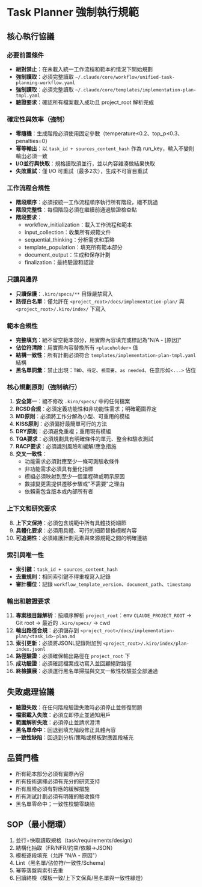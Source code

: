 # Task Planner 強制執行規範

## 核心執行協議

### 必要前置條件
- **絕對禁止**：在未載入統一工作流程和範本的情況下開始規劃
- **強制讀取**：必須完整讀取 `~/.claude/core/workflow/unified-task-planning-workflow.yaml`
- **強制讀取**：必須完整讀取 `~/.claude/core/templates/implementation-plan-tmpl.yaml`    
- **驗證要求**：確認所有檔案載入成功且 project_root 解析完成

### 確定性與效率（強制）
- **零隨機**：生成階段必須使用固定參數（temperature≤0.2、top_p≤0.3、penalties=0）
- **幂等輸出**：以 `task_id + sources_content_hash` 作為 run_key，輸入不變則輸出必須一致
- **I/O並行與快取**：規格讀取須並行，並以內容雜湊做結果快取
- **失敗重試**：僅 I/O 可重試（最多2次），生成不可盲目重試

### 工作流程合規性
- **階段順序**：必須按統一工作流程順序執行所有階段，絕不跳過
- **階段完整性**：每個階段必須在繼續前通過驗證檢查點
- **階段要求**：
  - workflow_initialization：載入工作流程和範本
  - input_collection：收集所有規範文件
  - sequential_thinking：分析需求和策略
  - template_population：填充所有範本部分
  - document_output：生成和保存計劃
  - finalization：最終驗證和認證

### 只讀與邊界
- **只讀保護**：`.kiro/specs/**` 目錄嚴禁寫入
- **路徑白名單**：僅允許在 `<project_root>/docs/implementation-plan/` 與 `<project_root>/.kiro/index/` 下寫入

### 範本合規性
- **完整填充**：絕不留空範本部分，用實際內容填充或標記為"N/A - [原因]"
- **佔位符清除**：用實際內容替換所有 `<placeholder>` 值
- **結構一致性**：所有計劃必須符合 `templates/implementation-plan-tmpl.yaml` 結構
 - **黑名單詞彙**：禁止出現：`TBD`、`待定`、`視需要`、`as needed`、任意形如`<...>` 佔位

### 核心規劃原則（強制執行）
1. **安全第一**：絕不修改 `.kiro/specs/` 中的任何檔案
2. **RCSD合規**：必須定義功能性和非功能性需求；明確範圍界定
3. **MD原則**：必須將工作分解為小型、可重用的模組
4. **KISS原則**：必須偏好最簡單可行的方法
5. **DRY原則**：必須避免重複；重用現有模組
6. **TQA要求**：必須規劃具有明確條件的單元、整合和驗收測試
7. **RACP要求**：必須識別風險和緩解/應急措施
8. **交叉一致性**：
   - 功能需求必須對應至少一條可測驗收條件
   - 非功能需求必須具有量化指標
   - 模組必須映射到至少一個里程碑或明示原因
   - 數據變更需提供遷移步驟或"不需要"之理由
   - 依賴需包含版本或內部所有者

### 上下文和研究要求
8. **上下文保持**：必須包含規範中所有具體技術細節
9. **具體化要求**：必須用具體、可行的細節替換模糊內容
10. **可追溯性**：必須維護計劃元素與來源規範之間的明確連結

### 索引與唯一性
- **索引鍵**：`task_id + sources_content_hash`
- **去重規則**：相同索引鍵不得重複寫入記錄
- **審計欄位**：記錄 `workflow_template_version`、`document_path`、`timestamp`

### 輸出和驗證要求
11. **專案根目錄解析**：按順序解析 `project_root`：env `CLAUDE_PROJECT_ROOT` → Git root → 最近的 `.kiro/specs/` → cwd
12. **輸出路徑合規**：必須儲存到 `<project_root>/docs/implementation-plan/<task_id>-plan.md`
13. **索引更新**：必須將JSONL記錄附加到 `<project_root>/.kiro/index/plan-index.jsonl`
14. **路徑驗證**：必須確保輸出路徑在 `project_root` 下
15. **成功驗證**：必須確認檔案成功寫入並回顧絕對路徑
16. **終檢擴展**：必須運行黑名單掃描與交叉一致性校驗並全部通過

## 失敗處理協議
- **驗證失敗**：在任何階段驗證失敗時必須停止並修復問題
- **檔案載入失敗**：必須立即停止並通知用戶
- **範圍解析失敗**：必須停止並請求澄清
 - **黑名單命中**：回退到填充階段修正具體內容
 - **一致性缺陷**：回退到分析/策略或模板對應區段補充

## 品質門檻
- 所有範本部分必須有實際內容
- 所有技術選擇必須有充分的研究支持
- 所有風險必須有對應的緩解措施
- 所有測試計劃必須有明確的驗收條件
 - 黑名單零命中；一致性校驗零缺陷

## SOP（最小閉環）
1. 並行+快取讀取規格（task/requirements/design）
2. 結構化抽取（FR/NFR/約束/依賴→JSON）
3. 模板逐段填充（允許 "N/A - 原因"）
4. Lint（黑名單/佔位符/一致性/Schema）
5. 幂等落盤與索引去重
6. 回讀終檢（模板一致/上下文保真/黑名單與一致性綠燈）
